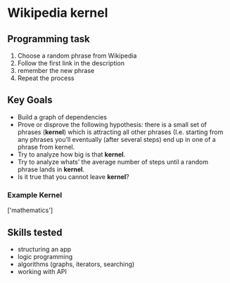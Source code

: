 # Wikipedia kernel

## Programming task
1. Choose a random phrase from Wikipedia
2. Follow the first link in the description
3. remember the new phrase
4. Repeat the process

## Key Goals
* Build a graph of dependencies
* Prove or disprove the following hypothesis: there is a small set of phrases (**kernel**) which is attracting all other phrases (I.e. starting from any phrases you’ll eventually (after several steps) end up in one of a phrase from kernel.
* Try to analyze how big is that **kernel**.
* Try to analyze whats’ the average number of steps until a random phrase lands in **kernel**.
* Is it true that you cannot leave **kernel**?

### Example Kernel
['mathematics']

## Skills tested
- structuring an app
- logic programming
- algorithms (graphs, iterators, searching)
- working with API
